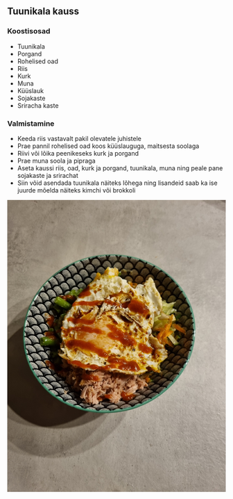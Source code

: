 ## Tuunikala kauss

### Koostisosad
- Tuunikala
- Porgand
- Rohelised oad
- Riis
- Kurk
- Muna
- Küüslauk
- Sojakaste
- Sriracha kaste

### Valmistamine
- Keeda riis vastavalt pakil olevatele juhistele
- Prae pannil rohelised oad koos küüslauguga, maitsesta soolaga
- Riivi või lõika peenikeseks kurk ja porgand
- Prae muna soola ja pipraga
- Aseta kaussi riis, oad, kurk ja porgand, tuunikala, muna ning peale pane sojakaste ja srirachat
- Siin võid asendada tuunikala näiteks lõhega ning lisandeid saab ka ise juurde mõelda näiteks kimchi või brokkoli


![Alt text](../pildid/Tuunikalakauss.jpg)